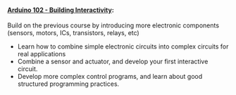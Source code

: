 #### [Arduino 102 - Building Interactivity](https://github.com/lovelandcreatorspace/presentations/tree/master/arduino/102):

Build on the previous course by introducing more electronic components (sensors, motors, ICs, transistors, relays,  etc)

* Learn how to combine simple electronic circuits into complex circuits for real applications
* Combine a sensor and actuator, and develop your first interactive circuit.
* Develop more complex control programs, and learn about good structured programming practices.

